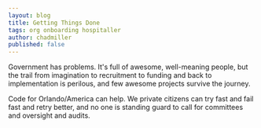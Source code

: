 ```yaml
---
layout: blog
title: Getting Things Done
tags: org onboarding hospitaller
author: chadmiller
published: false
---
```


Government has problems. It's full of awesome, well-meaning people, but the trail from imagination to recruitment to funding and back to implementation is perilous, and few awesome projects survive the journey.

Code for Orlando/America can help. We private citizens can try fast and fail fast and retry better, and no one is standing guard to call for committees and oversight and audits. 
